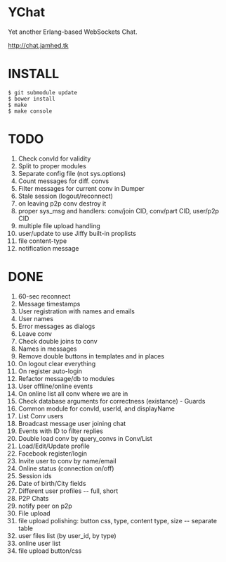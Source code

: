 YChat
=====

Yet another Erlang-based WebSockets Chat.

http://chat.jamhed.tk

INSTALL
=======

```
$ git submodule update
$ bower install
$ make
$ make console
```

TODO
====

1. Check convId for validity
2. Split to proper modules
4. Separate config file (not sys.options)
6. Count messages for diff. convs
7. Filter messages for current conv in Dumper
11. Stale session (logout/reconnect)
12. on leaving p2p conv destroy it
13. proper sys_msg and handlers: conv/join CID, conv/part CID, user/p2p CID
14. multiple file upload handling
17. user/update to use Jiffy built-in proplists 
19. file content-type
20. notification message

DONE
====
1. 60-sec reconnect
2. Message timestamps
3. User registration with names and emails
4. User names
5. Error messages as dialogs
6. Leave conv
7. Check double joins to conv
8. Names in messages
9. Remove double buttons in templates and in places
10. On logout clear everything
11. On register auto-login
12. Refactor message/db to modules
13. User offline/online events
14. On online list all conv where we are in
15. Check database arguments for correctness (existance) - Guards
16. Common module for convId, userId, and displayName
17. List Conv users
18. Broadcast message user joining chat
19. Events with ID to filter replies
20. Double load conv by query_convs in Conv/List
21. Load/Edit/Update profile
22. Facebook register/login
23. Invite user to conv by name/email
24. Online status (connection on/off)
25. Session ids
26. Date of birth/City fields
27. Different user profiles -- full, short
28. P2P Chats
29. notify peer on p2p
30. File upload
31. file upload polishing: button css, type, content type, size -- separate table
32. user files list (by user_id, by type)
33. online user list
34. file upload button/css


